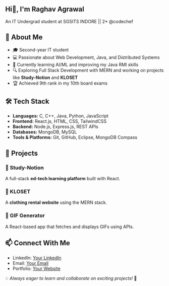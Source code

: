 ## Hi👋, I'm Raghav Agrawal
An IT Undergrad student at SGSITS INDORE || 2* @codechef 


## 🚀 About Me

- 🎓 Second-year IT student
- 💻 Passionate about Web Development, Java, and Distributed Systems
- 🌱 Currently learning AI/ML and improving my Java RMI skills
- 🔍 Exploring Full Stack Development with MERN and working on projects like **Study-Notion** and **KLOSET**
- 🏆 Achieved 9th rank in my 10th board exams

## 🛠️ Tech Stack

- **Languages:** C, C++, Java, Python, JavaScript
- **Frontend:** React.js, HTML, CSS, TailwindCSS
- **Backend:** Node.js, Express.js, REST APIs
- **Databases:** MongoDB, MySQL
- **Tools & Platforms:** Git, GitHub, Eclipse, MongoDB Compass

## 📌 Projects

### 🔹 Study-Notion
A full-stack **ed-tech learning platform** built with React.

### 🔹 KLOSET
A **clothing rental website** using the MERN stack.

### 🔹 GIF Generator
A React-based app that fetches and displays GIFs using APIs.

## 📫 Connect With Me

- LinkedIn: [Your LinkedIn](#)
- Email: [Your Email](#)
- Portfolio: [Your Website](#)

💡 *Always eager to learn and collaborate on exciting projects!* 🚀


<!--
**Raghav13995/Raghav13995** is a ✨ _special_ ✨ repository because its `README.md` (this file) appears on your GitHub profile.

Here are some ideas to get you started:

- 🔭 I’m currently working on ...
- 🌱 I’m currently learning ...
- 👯 I’m looking to collaborate on ...
- 🤔 I’m looking for help with ...
- 💬 Ask me about ...
- 📫 How to reach me: ...
- 😄 Pronouns: ...
- ⚡ Fun fact: ...
-->
